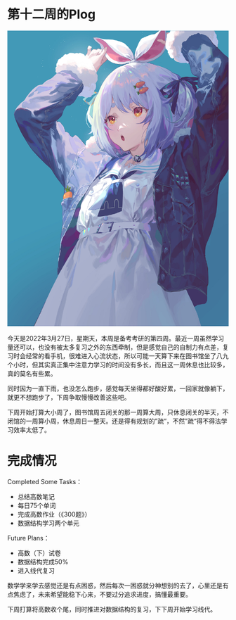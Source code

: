 # 第十二周的Plog

![](Source/12/preface.jpg)

​		今天是2022年3月27日，星期天，本周是备考考研的第四周。最近一周虽然学习量还可以，也没有被太多复习之外的东西牵制，但是感觉自己的自制力有点差，复习时会经常的看手机，很难进入心流状态，所以可能一天算下来在图书馆坐了八九个小时，但其实真正集中注意力学习的时间没有多长，而且这一周休息也比较多，真的莫名有些累。

​		同时因为一直下雨，也没怎么跑步，感觉每天坐得都好酸好累，一回家就像躺下，就更不想跑步了，下周争取慢慢改善这些吧。

​		下周开始打算大小周了，图书馆周五闭关的那一周算大周，只休息闭关的半天，不闭馆的一周算小周，休息周日一整天。还是得有规划的”疏“，不然”疏“得不得法学习效率太低了。



# 完成情况

Completed Some Tasks：

- 总结高数笔记
- 每日75个单词
- 完成高数作业（《300题》）
- 数据结构学习两个单元

Future Plans：

- 高数（下）试卷
- 数据结构完成50%
- 进入线代复习

​	数学学来学去感觉还是有点困惑，然后每次一困惑就分神想别的去了，心里还是有点焦虑了，未来希望能稳下心来，不要过分追求进度，搞懂最重要。

​	下周打算将高数收个尾，同时推进对数据结构的复习，下下周开始学习线代。